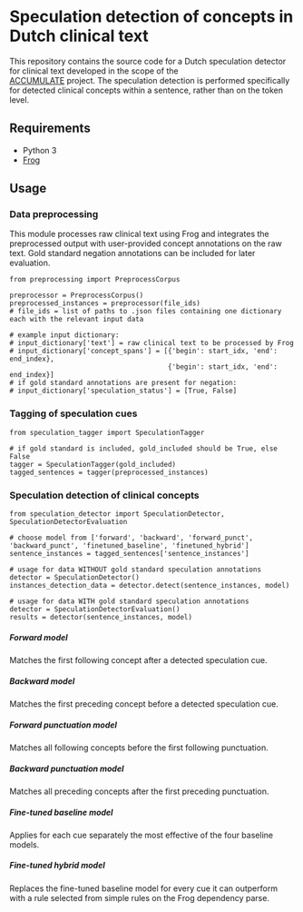 # Speculation detection of concepts in Dutch clinical text

This repository contains the source code for a Dutch speculation detector for clinical text developed in the scope of the  
[ACCUMULATE](https://github.com/clips/accumulate) project. The speculation detection is performed specifically for detected clinical concepts within a sentence, rather than on the token level.

## Requirements

* Python 3
* [Frog](https://languagemachines.github.io/frog/)

## Usage

### Data preprocessing

This module processes raw clinical text using Frog and integrates the preprocessed output with user-provided concept annotations on the raw text.
Gold standard negation annotations can be included for later evaluation.

```
from preprocessing import PreprocessCorpus
    
preprocessor = PreprocessCorpus()
preprocessed_instances = preprocessor(file_ids)
# file_ids = list of paths to .json files containing one dictionary each with the relevant input data
    
# example input dictionary:
# input_dictionary['text'] = raw clinical text to be processed by Frog
# input_dictionary['concept_spans'] = [{'begin': start_idx, 'end': end_index},
                                       {'begin': start_idx, 'end': end_index}]                           
# if gold standard annotations are present for negation:
# input_dictionary['speculation_status'] = [True, False]
```

### Tagging of speculation cues

```
from speculation_tagger import SpeculationTagger
    
# if gold standard is included, gold_included should be True, else False
tagger = SpeculationTagger(gold_included)
tagged_sentences = tagger(preprocessed_instances)
```

### Speculation detection of clinical concepts

```
from speculation_detector import SpeculationDetector, SpeculationDetectorEvaluation

# choose model from ['forward', 'backward', 'forward_punct', 'backward_punct', 'finetuned_baseline', 'finetuned_hybrid']
sentence_instances = tagged_sentences['sentence_instances']

# usage for data WITHOUT gold standard speculation annotations
detector = SpeculationDetector()
instances_detection_data = detector.detect(sentence_instances, model)             

# usage for data WITH gold standard speculation annotations
detector = SpeculationDetectorEvaluation()
results = detector(sentence_instances, model)
```

##### Forward model

Matches the first following concept after a detected speculation cue.

##### Backward model

Matches the first preceding concept before a detected speculation cue.

##### Forward punctuation model

Matches all following concepts before the first following punctuation.

##### Backward punctuation model

Matches all preceding concepts after the first preceding punctuation.

##### Fine-tuned baseline model

Applies for each cue separately the most effective of the four baseline models.

##### Fine-tuned hybrid model

Replaces the fine-tuned baseline model for every cue it can outperform with a rule selected from simple rules on the Frog dependency parse.
